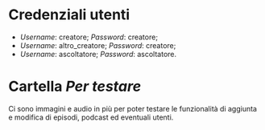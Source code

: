 # Credenziali utenti
- *Username*: creatore; *Password*: creatore;
- *Username*: altro_creatore; *Password*: creatore;
- *Username*: ascoltatore; *Password*: ascoltatore.

# Cartella *Per testare*
Ci sono immagini e audio in più per poter testare le funzionalità di aggiunta e modifica di episodi, podcast ed eventuali utenti.